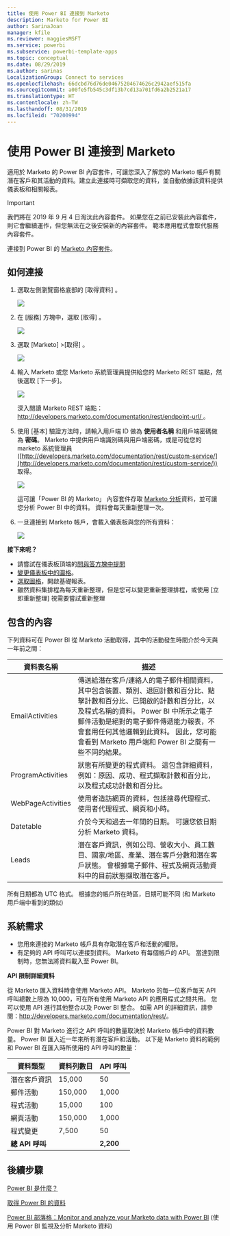 ```yaml
---
title: 使用 Power BI 連接到 Marketo
description: Marketo for Power BI
author: SarinaJoan
manager: kfile
ms.reviewer: maggiesMSFT
ms.service: powerbi
ms.subservice: powerbi-template-apps
ms.topic: conceptual
ms.date: 08/29/2019
ms.author: sarinas
LocalizationGroup: Connect to services
ms.openlocfilehash: 66dcbd76d76de04675204674626c2942aef515fa
ms.sourcegitcommit: a00fe5fb545c3df13b7cd13a701fd6a2b2521a17
ms.translationtype: HT
ms.contentlocale: zh-TW
ms.lasthandoff: 08/31/2019
ms.locfileid: "70200994"
---
```

# <a name="connect-to-marketo-with-power-bi"></a>使用 Power BI 連接到 Marketo
適用於 Marketo 的 Power BI 內容套件，可讓您深入了解您的 Marketo 帳戶有關潛在客戶和其活動的資料。建立此連接時可擷取您的資料，並自動依據該資料提供儀表板和相關報表。

>[!IMPORTANT]
>我們將在 2019 年 9 月 4 日淘汰此內容套件。 如果您在之前已安裝此內容套件，則它會繼續運作，但您無法在之後安裝新的內容套件。 範本應用程式會取代服務內容套件。

連接到 Power BI 的 [Marketo 內容套件](https://app.powerbi.com/getdata/services/marketo)。

## <a name="how-to-connect"></a>如何連接
1. 選取左側瀏覽窗格底部的 [取得資料]  。
   
   ![](media/service-connect-to-marketo/pbi_getdata.png)
2. 在 [服務]  方塊中，選取 [取得]  。
   
   ![](media/service-connect-to-marketo/pbi_getservices.png) 
3. 選取 [Marketo]  \>[取得]  。
   
   ![](media/service-connect-to-marketo/marketo.png)
4. 輸入 Marketo 或您 Marketo 系統管理員提供給您的 Marketo REST 端點，然後選取 [下一步]。
   
   ![](media/service-connect-to-marketo/pbi_marketoconnect.png)
   
   深入閱讀 Marketo REST 端點：[ http://developers.marketo.com/documentation/rest/endpoint-url/ ](http://developers.marketo.com/documentation/rest/endpoint-url/)。
5. 使用 [基本]  驗證方法時，請輸入用戶端 ID 做為 **使用者名稱** 和用戶端密碼做為 **密碼**。 Marketo 中提供用戶端識別碼與用戶端密碼，或是可從您的 marketo 系統管理員 ([http://developers.marketo.com/documentation/rest/custom-service/](http://developers.marketo.com/documentation/rest/custom-service/)) 取得。 
   
   ![](media/service-connect-to-marketo/pbi_marketosignin.png)
   
   這可讓「Power BI 的 Marketo」  內容套件存取 [Marketo 分析](https://powerbi.microsoft.com/integrations/marketo)資料，並可讓您分析 Power BI 中的資料。 資料會每天重新整理一次。
6. 一旦連接到 Marketo 帳戶，會載入儀表板與您的所有資料：
   
   ![](media/service-connect-to-marketo/pbi_marketodash.png)

**接下來呢？**

* 請嘗試在儀表板頂端的[問與答方塊中提問](consumer/end-user-q-and-a.md)
* [變更儀表板中的圖格](service-dashboard-edit-tile.md)。
* [選取圖格](consumer/end-user-tiles.md)，開啟基礎報表。
* 雖然資料集排程為每天重新整理，但是您可以變更重新整理排程，或使用 [立即重新整理]  視需要嘗試重新整理

## <a name="whats-included"></a>包含的內容
下列資料可在 Power BI 從 Marketo 活動取得，其中的活動發生時間介於今天與一年前之間：

| 資料表名稱 | 描述 |
| --- | --- |
| EmailActivities |傳送給潛在客戶/連絡人的電子郵件相關資料，其中包含裝置、類別、退回計數和百分比、點擊計數和百分比、已開啟的計數和百分比，以及程式名稱的資料。 Power BI 中所示之電子郵件活動是絕對的電子郵件傳遞能力報表，不會套用任何其他邏輯到此資料。 因此，您可能會看到 Marketo 用戶端和 Power BI 之間有一些不同的結果。 |
| ProgramActivities |狀態有所變更的程式資料。 這包含詳細資料，例如：原因、成功、程式擷取計數和百分比，以及程式成功計數和百分比。 |
| WebPageActivities |使用者造訪網頁的資料，包括搜尋代理程式、使用者代理程式、網頁和小時。 |
| Datetable |介於今天和過去一年間的日期。  可讓您依日期分析 Marketo 資料。 |
| Leads |潛在客戶資訊，例如公司、營收大小、員工數目、國家/地區、產業、潛在客戶分數和潛在客戶狀態。 會根據電子郵件、程式及網頁活動資料中的目前狀態擷取潛在客戶。 |

所有日期都為 UTC 格式。 根據您的帳戶所在時區，日期可能不同 (和 Marketo 用戶端中看到的類似)

## <a name="system-requirements"></a>系統需求
* 您用來連接的 Marketo 帳戶具有存取潛在客戶和活動的權限。
* 有足夠的 API 呼叫可以連接到資料。  Marketo 有每個帳戶的 API。  當達到限制時，您無法將資料載入至 Power BI。 

**API 限制詳細資料**

從 Marketo 匯入資料時會使用 Marketo API。 Marketo 的每一位客戶每天 API 呼叫總數上限為 10,000，可在所有使用 Marketo API 的應用程式之間共用。 您可以使用 API 進行其他整合以及 Power BI 整合。 如需 API 的詳細資訊，請參閱：<http://developers.marketo.com/documentation/rest/>。

Power BI 對 Marketo 進行之 API 呼叫的數量取決於 Marketo 帳戶中的資料數量。 Power BI 匯入近一年來所有潛在客戶和活動。 以下是 Marketo 資料的範例和 Power BI 在匯入時所使用的 API 呼叫的數量：  

| 資料類型 | 資料列數目 | API 呼叫 |
| --- | --- | --- |
| 潛在客戶資訊 |15,000 |50 |
| 郵件活動 |150,000 |1,000 |
| 程式活動 |15,000 |100 |
| 網頁活動 |150,000 |1,000 |
| 程式變更 |7,500 |50 |
| **總 API 呼叫** | |**2,200** |

## <a name="next-steps"></a>後續步驟
[Power BI 是什麼？](power-bi-overview.md)

[取得 Power BI 的資料](service-get-data.md)

[Power BI 部落格：Monitor and analyze your Marketo data with Power BI](http://blogs.msdn.com/b/powerbi/archive/2015/03/19/monitor-and-analyze-your-marketo-data-with-power-bi.aspx) (使用 Power BI 監視及分析 Marketo 資料)

